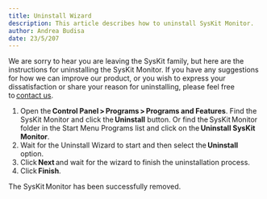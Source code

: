 ```yaml
---
title: Uninstall Wizard
description: This article describes how to uninstall SysKit Monitor.
author: Andrea Budisa
date: 23/5/207
---
```

We are sorry to hear you are leaving the SysKit family, but here are the instructions for uninstalling the SysKit Monitor. If you have any suggestions for how we can improve our product, or you wish to express your dissatisfaction or share your reason for uninstalling, please feel free to [contact us](https://www.syskit.com/contact-us).

1. Open the __Control Panel > Programs > Programs and Features__. Find the SysKit Monitor and click the __Uninstall__ button. Or find the SysKit Monitor folder in the Start Menu Programs list and click on the __Uninstall SysKit Monitor__.
2. Wait for the Uninstall Wizard to start and then select the __Uninstall__ option.
3. Click __Next__ and wait for the wizard to finish the uninstallation process.
4. Click __Finish__.

The SysKit Monitor has been successfully removed.
